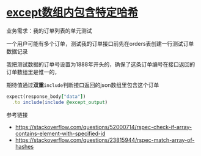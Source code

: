 # [except数组内包含特定哈希](/2019/12/except_array_include_hash.md)

业务需求：我的订单列表的单元测试

一个用户可能有多个订单，测试我的订单接口前先在orders表创建一行测试订单数据记录

我把测试数据的订单号设置为1888年开头的，确保了这条订单编号在接口返回的订单数组里是惟一的，

期待值通过**双重**`include`判断接口返回的json数组里包含这个订单

```ruby
expect(response_body["data"])
  .to include(include @except_output)
```

<i class="fa fa-hashtag"></i>
参考链接

- <https://stackoverflow.com/questions/52000714/rspec-check-if-array-contains-element-with-specified-id>
- <https://stackoverflow.com/questions/23815944/rspec-match-array-of-hashes>
